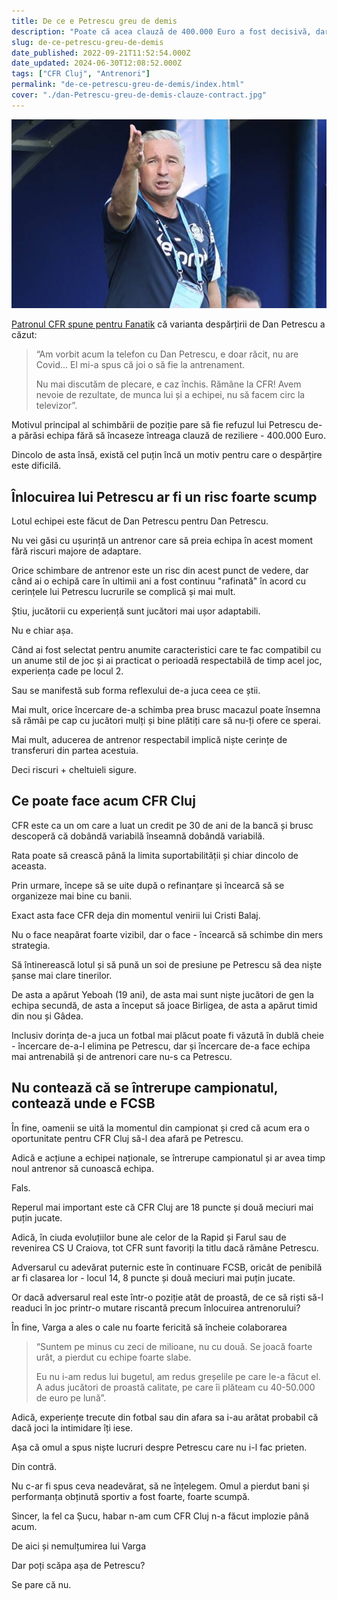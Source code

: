 ```yaml
---
title: De ce e Petrescu greu de demis
description: "Poate că acea clauză de 400.000 Euro a fost decisivă, dar există și alte rațiuni importante pentru care demiterea lui Petrescu e foarte riscantă."
slug: de-ce-petrescu-greu-de-demis
date_published: 2022-09-21T11:52:54.000Z
date_updated: 2024-06-30T12:08:52.000Z
tags: ["CFR Cluj", "Antrenori"]
permalink: "de-ce-petrescu-greu-de-demis/index.html"
cover: "./dan-Petrescu-greu-de-demis-clauze-contract.jpg"
---
```


![Dan Petrescu, încă e antrenorul CFR-ului pentru că e greu de demis](./dan-Petrescu-greu-de-demis-clauze-contract.jpg)

[Patronul CFR spune pentru Fanatik](https://www.fanatik.ro/nelutu-varga-anunta-decizia-in-cazul-dan-petrescu-asta-am-hotarat-cu-el-exclusiv-20183731) că varianta despărțirii de Dan Petrescu a căzut:

> “Am vorbit acum la telefon cu Dan Petrescu, e doar răcit, nu are Covid... El mi-a spus că joi o să fie la antrenament. 
> 
> Nu mai discutăm de plecare, e caz închis. Rămâne la CFR! Avem nevoie de rezultate, de munca lui și a echipei, nu să facem circ la televizor”.

Motivul principal al schimbării de poziție pare să fie refuzul lui Petrescu de-a părăsi echipa fără să încaseze întreaga clauză de reziliere - 400.000 Euro.

Dincolo de asta însă, există cel puțin încă un motiv pentru care o despărțire este dificilă.

## Înlocuirea lui Petrescu ar fi un risc foarte scump

Lotul echipei este făcut de Dan Petrescu pentru Dan Petrescu.

Nu vei găsi cu ușurință un antrenor care să preia echipa în acest moment fără riscuri majore de adaptare.

Orice schimbare de antrenor este un risc din acest punct de vedere, dar când ai o echipă care în ultimii ani a fost continuu "rafinată" în acord cu cerințele lui Petrescu lucrurile se complică și mai mult.

Știu, jucătorii cu experiență sunt jucători mai ușor adaptabili.

Nu e chiar așa.

Când ai fost selectat pentru anumite caracteristici care te fac compatibil cu un anume stil de joc și ai practicat o perioadă respectabilă de timp acel joc, experiența cade pe locul 2.

Sau se manifestă sub forma reflexului de-a juca ceea ce știi.

Mai mult, orice încercare de-a schimba prea brusc macazul poate însemna să rămâi pe cap cu jucători mulți și bine plătiți care să nu-ți ofere ce sperai.

Mai mult, aducerea de antrenor respectabil implică niște cerințe de transferuri din partea acestuia.

Deci riscuri + cheltuieli sigure.

## Ce poate face acum CFR Cluj

CFR este ca un om care a luat un credit pe 30 de ani de la bancă și brusc descoperă că dobândă variabilă înseamnă dobândă variabilă.

Rata poate să crească până la limita suportabilității și chiar dincolo de aceasta.

Prin urmare, începe să se uite după o refinanțare și încearcă să se organizeze mai bine cu banii.

Exact asta face CFR deja din momentul venirii lui Cristi Balaj.

Nu o face neapărat foarte vizibil, dar o face - încearcă să schimbe din mers strategia.

Să întinerească lotul și să pună un soi de presiune pe Petrescu să dea niște șanse mai clare tinerilor.

De asta a apărut Yeboah (19 ani), de asta mai sunt niște jucători de gen la echipa secundă, de asta a început să joace Birligea, de asta a apărut timid din nou și Gâdea.

Inclusiv dorința de-a juca un fotbal mai plăcut poate fi văzută în dublă cheie - încercare de-a-l elimina pe Petrescu, dar și încercare de-a face echipa mai antrenabilă și de antrenori care nu-s ca Petrescu.

## Nu contează că se întrerupe campionatul, contează unde e FCSB

În fine, oamenii se uită la momentul din campionat și cred că acum era o oportunitate pentru CFR Cluj să-l dea afară pe Petrescu.

Adică e acțiune a echipei naționale, se întrerupe campionatul și ar avea timp noul antrenor să cunoască echipa.

Fals.

Reperul mai important este că CFR Cluj are 18 puncte și două meciuri mai puțin jucate.

Adică, în ciuda evoluțiilor bune ale celor de la Rapid și Farul sau de revenirea CS U Craiova, tot CFR sunt favoriți la titlu dacă rămâne Petrescu.

Adversarul cu adevărat puternic este în continuare FCSB, oricât de penibilă ar fi clasarea lor - locul 14, 8 puncte și două meciuri mai puțin jucate.

Or dacă adversarul real este într-o poziție atât de proastă, de ce să riști să-l readuci în joc printr-o mutare riscantă precum înlocuirea antrenorului?

În fine, Varga a ales o cale nu foarte fericită să încheie colaborarea

> “Suntem pe minus cu zeci de milioane, nu cu două. Se joacă foarte urât, a pierdut cu echipe foarte slabe. 
> 
> Eu nu i-am redus lui bugetul, am redus greșelile pe care le-a făcut el. A adus jucători de proastă calitate, pe care îi plăteam cu 40-50.000 de euro pe lună”.

Adică, experiențe trecute din fotbal sau din afara sa i-au arătat probabil că dacă joci la intimidare îți iese.

Așa că omul a spus niște lucruri despre Petrescu care nu i-l fac prieten.

Din contră.

Nu c-ar fi spus ceva neadevărat, să ne înțelegem. Omul a pierdut bani și performanța obținută sportiv a fost foarte, foarte scumpă.

Sincer, la fel ca Șucu, habar n-am cum CFR Cluj n-a făcut implozie până acum.

De aici și nemulțumirea lui Varga

Dar poți scăpa așa de Petrescu?

Se pare că nu.
